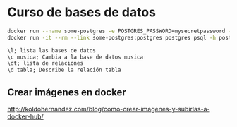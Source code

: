 # Curso de bases de datos

``` bash
docker run --name some-postgres -e POSTGRES_PASSWORD=mysecretpassword -d postgres
docker run -it --rm --link some-postgres:postgres postgres psql -h postgres -U postgres
```

```sql
\l; lista las bases de datos
\c musica; Cambia a la base de datos musica
\dt; lista de relaciones
\d tabla; Describe la relación tabla
```

## Crear imágenes en docker

http://koldohernandez.com/blog/como-crear-imagenes-y-subirlas-a-docker-hub/

